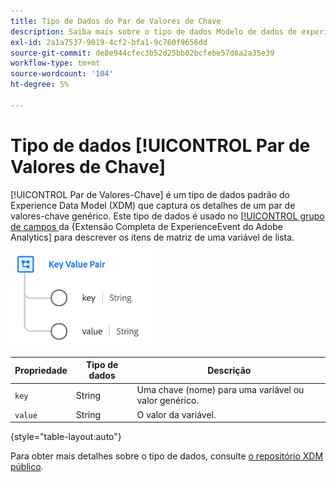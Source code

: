 ```yaml
---
title: Tipo de Dados do Par de Valores de Chave
description: Saiba mais sobre o tipo de dados Modelo de dados de experiência (XDM) do par de valores principal.
exl-id: 2a1a7537-9019-4cf2-bfa1-9c760f9656dd
source-git-commit: de8e944cfec3b52d25bb02bcfebe57d6a2a35e39
workflow-type: tm+mt
source-wordcount: '104'
ht-degree: 5%

---
```


# Tipo de dados [!UICONTROL Par de Valores de Chave]

[!UICONTROL Par de Valores-Chave] é um tipo de dados padrão do Experience Data Model (XDM) que captura os detalhes de um par de valores-chave genérico. Este tipo de dados é usado no [[!UICONTROL grupo de campos ](../field-groups/event/analytics-full-extension.md) da {Extensão Completa de ExperienceEvent do Adobe Analytics] para descrever os itens de matriz de uma variável de lista.

![Estrutura do par de valores de chave](../images/data-types/key-value-pair.png)

| Propriedade | Tipo de dados | Descrição |
| --- | --- | --- |
| `key` | String | Uma chave (nome) para uma variável ou valor genérico. |
| `value` | String | O valor da variável. |

{style="table-layout:auto"}

Para obter mais detalhes sobre o tipo de dados, consulte [o repositório XDM público](https://github.com/adobe/xdm/blob/master/extensions/adobe/experience/analytics/keyvalue.schema.json).
